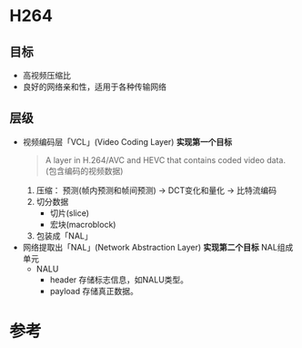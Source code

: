 # H264
## 目标
- 高视频压缩比
- 良好的网络亲和性，适用于各种传输网络
## 层级
- 视频编码层「VCL」(Video Coding Layer)
    **实现第一个目标**
    > A layer in H.264/AVC and HEVC that contains coded video data.(包含编码的视频数据)
    1. 压缩：
    预测(帧内预测和帧间预测) -> DCT变化和量化 -> 比特流编码
    2. 切分数据
        - 切片(slice)
        - 宏块(macroblock)
    3. 包装成「NAL」
- 网络提取出「NAL」(Network Abstraction Layer)
    **实现第二个目标**
    NAL组成单元
    - NALU
        - header
        存储标志信息，如NALU类型。
        - payload
        存储真正数据。


# 参考
[](https://zhuanlan.zhihu.com/p/71928833)
[](http://iphome.hhi.de/wiegand/assets/pdfs/DIC_H264_07.pdf)